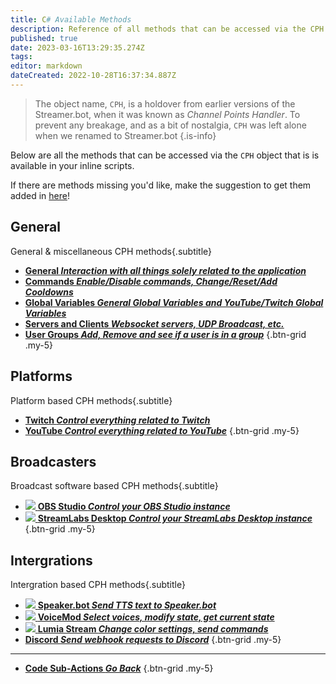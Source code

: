 ```yaml
---
title: C# Available Methods
description: Reference of all methods that can be accessed via the CPH object available in Streamer.bot
published: true
date: 2023-03-16T13:29:35.274Z
tags: 
editor: markdown
dateCreated: 2022-10-28T16:37:34.887Z
---
```


> The object name, `CPH`, is a holdover from earlier versions of the Streamer.bot, when it was known as *Channel Points Handler*.
> To prevent any breakage, and as a bit of nostalgia, `CPH` was left alone when we renamed to Streamer.bot
{.is-info}

Below are all the methods that can be accessed via the `CPH` object that is is available in your inline scripts.

If there are methods missing you'd like, make the suggestion to get them added in [here](https://ideas.streamer.bot)!

## General
General & miscellaneous CPH methods{.subtitle}

* [<i class="mdi mdi-iframe primary--text"></i> **General *Interaction with all things solely related to the application***](/Sub-Actions/Code/CSharp/Available-Methods/General)
* [<i class="mdi mdi-comment-alert primary--text"></i> **Commands *Enable/Disable commands, Change/Reset/Add Cooldowns***](/Sub-Actions/Code/CSharp/Available-Methods/Commands)
* [<i class="mdi mdi-earth primary--text"></i> **Global Variables *General Global Variables and YouTube/Twitch Global Variables***](/Sub-Actions/Code/CSharp/Available-Methods/Global-Variables)
* [<i class="mdi mdi-server-network primary--text"></i> **Servers and Clients *Websocket servers, UDP Broadcast, etc.***](/Sub-Actions/Code/CSharp/Available-Methods/Servers-and-Clients)
* [<i class="mdi mdi-folder primary--text"></i> **User Groups *Add, Remove and see if a user is in a group***](/Sub-Actions/Code/CSharp/Available-Methods/Groups)
{.btn-grid .my-5}

## Platforms
Platform based CPH methods{.subtitle}

* [<i class="mdi mdi-twitch text--twitch"></i> **Twitch *Control everything related to Twitch***](/Sub-Actions/Code/CSharp/Available-Methods/Twitch)
* [<i class="mdi mdi-youtube text--youtube"></i> **YouTube  *Control everything related to YouTube***](/Sub-Actions/Code/CSharp/Available-Methods/YouTube)
{.btn-grid .my-5}

## Broadcasters
Broadcast software based CPH methods{.subtitle}

* [<img src="https://streamer.bot/img/integrations/obs.svg"> **OBS Studio *Control your OBS Studio instance***](/Sub-Actions/Code/CSharp/Available-Methods/OBS)
* [<img src="https://streamer.bot/img/integrations/streamlabs.png"> **StreamLabs Desktop *Control your StreamLabs Desktop instance***](/Sub-Actions/Code/CSharp/Available-Methods/StreamLabs-Desktop)
{.btn-grid .my-5}

## Intergrations
Intergration based CPH methods{.subtitle}

* [<img src="https://streamer.bot/twitchspeaker/logo.svg"></img> **Speaker.bot *Send TTS text to Speaker.bot***](/Sub-Actions/Code/CSharp/Available-Methods/Speakerbot)
* [<img src="https://streamer.bot/img/integrations/voicemod.png"> **VoiceMod *Select voices, modify state, get current state***](/Sub-Actions/Code/CSharp/Available-Methods/VoiceMod)
* [<img src="https://streamer.bot/img/integrations/lumia.png"> **Lumia Stream *Change color settings, send commands***](/Sub-Actions/Code/CSharp/Available-Methods/Lumia-Stream)
* [<i class="mdi mdi-discord text--discord"></i> **Discord *Send webhook requests to Discord***](/Sub-Actions/Code/CSharp/Available-Methods/Discord)
{.btn-grid .my-5}

---

- [<i class="mdi mdi-chevron-left"></i> **Code Sub-Actions *Go Back***](/Sub-Actions/Code)
{.btn-grid .my-5}